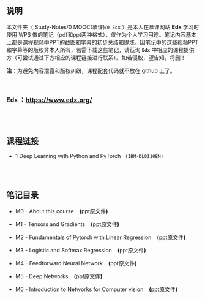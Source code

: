 ## 说明
本文件夹（ Study-Notes/0 MOOC(慕课)/`0 Edx` ）是本人在慕课网站 **Edx** 学习时使用 WPS 做的笔记（pdf和ppt两种格式），仅作为个人学习用途。笔记内容基本上都是课程视频中PPT的截图和字幕的初步总结和提炼。因笔记中的这些视频PPT和字幕等的版权非本人所有，若需下载这些笔记，请征询 **`Edx`** 中相应的课程提供方（可尝试通过下方相应的课程链接进行联系）。如若侵权，望告知，将删！

**注**：为避免内容泄露和版权纠纷，课程配套代码就不放在 github 上了。

<br>

### Edx ：https://www.edx.org/

<br>
<br>


## 课程链接
* 1 <a href="https://www.edx.org/course/deep-learning-with-python-and-pytorch" style="text-decoration:none">Deep Learning with Python and PyTorch</a> ` (IBM-DL0110EN)`

<br>
<br>

## 笔记目录
* <a href="https://abrachan.github.io/Study-Notes/0 MOOC(慕课)/0 Edx/1 Deep Learning with Python and PyTorch (IBM-DL0110EN)/M0 - About this course.pdf" style="text-decoration:none">M0 - About this course</a> &ensp; **(**<a href="" style="text-decoration:none">ppt原文件</a>**)**

* <a href="https://abrachan.github.io/Study-Notes/0 MOOC(慕课)/0 Edx/1 Deep Learning with Python and PyTorch (IBM-DL0110EN)/M1 - Tensors and Gradients.pdf" style="text-decoration:none">M1 - Tensors and Gradients</a> &ensp; **(**<a href="" style="text-decoration:none">ppt原文件</a>**)**

* <a href="https://abrachan.github.io/Study-Notes/0 MOOC(慕课)/0 Edx/1 Deep Learning with Python and PyTorch (IBM-DL0110EN)/M2 -  Fundamentals of Pytorch with Linear Regression.pdf" style="text-decoration:none">M2 -  Fundamentals of Pytorch with Linear Regression</a> &ensp; **(**<a href="" style="text-decoration:none">ppt原文件</a>**)**

* <a href="https://abrachan.github.io/Study-Notes/0 MOOC(慕课)/0 Edx/1 Deep Learning with Python and PyTorch (IBM-DL0110EN)/M3 -  Logistic and Softmax Regression.pdf" style="text-decoration:none">M3 -  Logistic and Softmax Regression</a> &ensp; **(**<a href="" style="text-decoration:none">ppt原文件</a>**)**

* <a href="https://abrachan.github.io/Study-Notes/0 MOOC(慕课)/0 Edx/1 Deep Learning with Python and PyTorch (IBM-DL0110EN)/M4 -  Feedforward Neural Network.pdf" style="text-decoration:none">M4 -  Feedforward Neural Network</a> &ensp; **(**<a href="" style="text-decoration:none">ppt原文件</a>**)**

* <a href="https://abrachan.github.io/Study-Notes/0 MOOC(慕课)/0 Edx/1 Deep Learning with Python and PyTorch (IBM-DL0110EN)/M5 -  Deep Networks.pdf" style="text-decoration:none">M5 -  Deep Networks</a> &ensp; **(**<a href="" style="text-decoration:none">ppt原文件</a>**)**

* <a href="https://abrachan.github.io/Study-Notes/0 MOOC(慕课)/0 Edx/1 Deep Learning with Python and PyTorch (IBM-DL0110EN)/M6 -  Introduction to Networks for Computer vision.pdf" style="text-decoration:none">M6 -  Introduction to Networks for Computer vision</a> &ensp; **(**<a href="" style="text-decoration:none">ppt原文件</a>**)**

